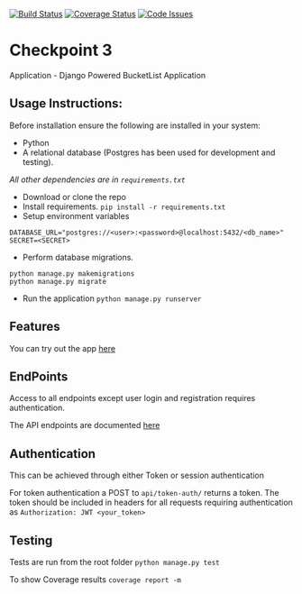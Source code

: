 [![Build Status](https://travis-ci.org/andela-egichuri/checkpoint3.svg?branch=master)](https://travis-ci.org/andela-egichuri/checkpoint3) [![Coverage Status](https://coveralls.io/repos/github/andela-egichuri/checkpoint3/badge.svg?branch=develop)](https://coveralls.io/github/andela-egichuri/checkpoint3?branch=develop) [![Code Issues](https://www.quantifiedcode.com/api/v1/project/f3c29d30fe484ec4b735155f3d53e4e6/snapshot/origin:develop:HEAD/badge.svg)](https://www.quantifiedcode.com/app/project/f3c29d30fe484ec4b735155f3d53e4e6)

# Checkpoint 3
Application - Django Powered BucketList Application

## Usage Instructions:
Before installation ensure the following are installed in your system:
 - Python
 - A relational database (Postgres has been used for development and testing).

*All other dependencies are in `requirements.txt`*

* Download or clone the repo
* Install requirements.
`pip install -r requirements.txt`
* Setup environment variables
```
DATABASE_URL="postgres://<user>:<password>@localhost:5432/<db_name>"
SECRET=<SECRET>
```
* Perform database migrations.
```
python manage.py makemigrations
python manage.py migrate
```
* Run the application
`python manage.py runserver`

## Features
You can try out the app [here](http://mybl-app.herokuapp.com/)

## EndPoints
Access to all endpoints except user login and registration requires authentication.

The API endpoints are documented [here](http://mybl-app.herokuapp.com/api/docs/)

## Authentication
This can be achieved through either Token or session authentication

For token authentication a POST to `api/token-auth/` returns a token. The token
 should be included in headers for all requests requiring authentication as
 `Authorization: JWT <your_token>`

## Testing
Tests are run from the root folder
`python manage.py test`

To show Coverage results
`coverage report -m`
